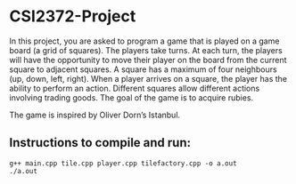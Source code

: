 CSI2372-Project
===============

In this project, you are asked to program a game that is played on a game board (a grid of squares). The players take turns. At each turn, the players will have the opportunity to move their player on the board from the current square to adjacent squares. A square has a maximum of four neighbours (up, down, left, right). When a player arrives on a square, the player has the ability to perform an action. Different squares allow different actions involving trading goods. The goal of the game is to acquire rubies.

The game is inspired by Oliver Dorn’s Istanbul.


Instructions to compile and run:
--------------------------------
```
g++ main.cpp tile.cpp player.cpp tilefactory.cpp -o a.out
./a.out
```
